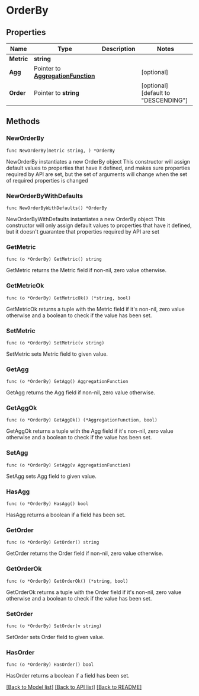 # OrderBy

## Properties

Name | Type | Description | Notes
------------ | ------------- | ------------- | -------------
**Metric** | **string** |  | 
**Agg** | Pointer to [**AggregationFunction**](AggregationFunction.md) |  | [optional] 
**Order** | Pointer to **string** |  | [optional] [default to "DESCENDING"]

## Methods

### NewOrderBy

`func NewOrderBy(metric string, ) *OrderBy`

NewOrderBy instantiates a new OrderBy object
This constructor will assign default values to properties that have it defined,
and makes sure properties required by API are set, but the set of arguments
will change when the set of required properties is changed

### NewOrderByWithDefaults

`func NewOrderByWithDefaults() *OrderBy`

NewOrderByWithDefaults instantiates a new OrderBy object
This constructor will only assign default values to properties that have it defined,
but it doesn't guarantee that properties required by API are set

### GetMetric

`func (o *OrderBy) GetMetric() string`

GetMetric returns the Metric field if non-nil, zero value otherwise.

### GetMetricOk

`func (o *OrderBy) GetMetricOk() (*string, bool)`

GetMetricOk returns a tuple with the Metric field if it's non-nil, zero value otherwise
and a boolean to check if the value has been set.

### SetMetric

`func (o *OrderBy) SetMetric(v string)`

SetMetric sets Metric field to given value.


### GetAgg

`func (o *OrderBy) GetAgg() AggregationFunction`

GetAgg returns the Agg field if non-nil, zero value otherwise.

### GetAggOk

`func (o *OrderBy) GetAggOk() (*AggregationFunction, bool)`

GetAggOk returns a tuple with the Agg field if it's non-nil, zero value otherwise
and a boolean to check if the value has been set.

### SetAgg

`func (o *OrderBy) SetAgg(v AggregationFunction)`

SetAgg sets Agg field to given value.

### HasAgg

`func (o *OrderBy) HasAgg() bool`

HasAgg returns a boolean if a field has been set.

### GetOrder

`func (o *OrderBy) GetOrder() string`

GetOrder returns the Order field if non-nil, zero value otherwise.

### GetOrderOk

`func (o *OrderBy) GetOrderOk() (*string, bool)`

GetOrderOk returns a tuple with the Order field if it's non-nil, zero value otherwise
and a boolean to check if the value has been set.

### SetOrder

`func (o *OrderBy) SetOrder(v string)`

SetOrder sets Order field to given value.

### HasOrder

`func (o *OrderBy) HasOrder() bool`

HasOrder returns a boolean if a field has been set.


[[Back to Model list]](../README.md#documentation-for-models) [[Back to API list]](../README.md#documentation-for-api-endpoints) [[Back to README]](../README.md)


